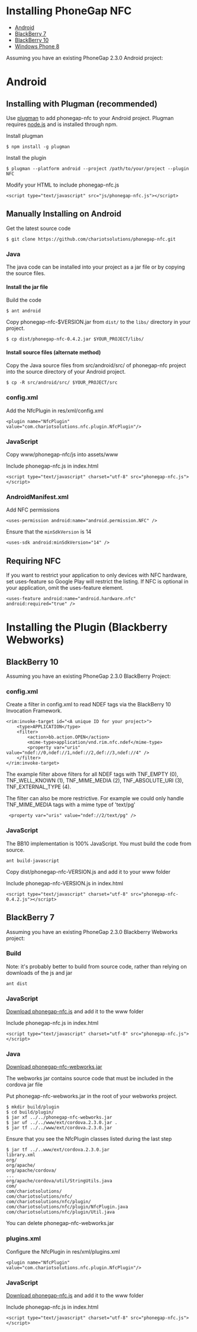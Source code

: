 # Installing PhoneGap NFC

* [Android](#android)
* [BlackBerry 7](#blackberry-7)
* [BlackBerry 10](#blackberry-10)
* [Windows Phone 8](#windows-phone-8)

Assuming you have an existing PhoneGap 2.3.0 Android project:


# Android

## Installing with Plugman (recommended)

Use [plugman](https://github.com/imhotep/plugman) to add phonegap-nfc to your Android project.  Plugman requires [node.js](http://nodejs.org) and is installed through npm.

Install plugman

    $ npm install -g plugman

Install the plugin

	$ plugman --platform android --project /path/to/your/project --plugin NFC

Modify your HTML to include phonegap-nfc.js

	<script type="text/javascript" src="js/phonegap-nfc.js"></script>  

## Manually Installing on Android

Get the latest source code

	$ git clone https://github.com/chariotsolutions/phonegap-nfc.git

### Java

The java code can be installed into your project as a jar file or by copying the source files.

#### Install the jar file

Build the code

    $ ant android
    
Copy phonegap-nfc-$VERSION.jar from `dist/` to the `libs/` directory in your project.

    $ cp dist/phonegap-nfc-0.4.2.jar $YOUR_PROJECT/libs/

#### Install source files (alternate method)

Copy the Java source files from src/android/src/ of phonegap-nfc project into the source directory of your Android project.

    $ cp -R src/android/src/ $YOUR_PROJECT/src

### config.xml 

Add the NfcPlugin in res/xml/config.xml

    <plugin name="NfcPlugin" value="com.chariotsolutions.nfc.plugin.NfcPlugin"/>

### JavaScript 

Copy www/phonegap-nfc/js into assets/www
    
Include phonegap-nfc.js in index.html

    <script type="text/javascript" charset="utf-8" src="phonegap-nfc.js"></script>        

### AndroidManifest.xml

Add NFC permissions

    <uses-permission android:name="android.permission.NFC" />

Ensure that the `minSdkVersion` is 14

    <uses-sdk android:minSdkVersion="14" />
    
## Requiring NFC

If you want to restrict your application to only devices with NFC hardware, set uses-feature so Google Play will restrict the listing.  If NFC is optional in your application, omit the uses-feature element.

    <uses-feature android:name="android.hardware.nfc" android:required="true" />


Installing the Plugin (Blackberry Webworks)
=============

## BlackBerry 10
Assuming you have an existing PhoneGap 2.3.0 BlackBerry Project:

### config.xml

Create a filter in config.xml to read NDEF tags via the BlackBerry 10 Invocation Framework.

    <rim:invoke-target id="<A unique ID for your project>">
        <type>APPLICATION</type>
        <filter>
            <action>bb.action.OPEN</action>
            <mime-type>application/vnd.rim.nfc.ndef</mime-type>
            <property var="uris" value="ndef://0,ndef://1,ndef://2,def://3,ndef://4" /> 
        </filter>
    </rim:invoke-target>

The example filter above filters for all NDEF tags with TNF_EMPTY (0), TNF_WELL_KNOWN (1), TNF_MIME_MEDIA (2), TNF_ABSOLUTE_URI (3), TNF_EXTERNAL_TYPE (4).

The filter can also be more restrictive.  For example we could only handle TNF_MIME_MEDIA tags with a mime type of 'text/pg'

	 <property var="uris" value="ndef://2/text/pg" /> 

### JavaScript 

The BB10 implementation is 100% JavaScript.  You must build the code from source.

	ant build-javascript

Copy dist/phonegap-nfc-VERSION.js and add it to your www folder
    
Include phonegap-nfc-VERSION.js in index.html

    <script type="text/javascript" charset="utf-8" src="phonegap-nfc-0.4.2.js"></script>        

## BlackBerry 7

Assuming you have an existing PhoneGap 2.3.0 Blackberry Webworks project:

### Build

Note: it's probably better to build from source code, rather than relying on downloads of the js and jar

    ant dist

### JavaScript 

[Download phonegap-nfc.js](https://github.com/chariotsolutions/phonegap-nfc/downloads) and add it to the www folder
    
Include phonegap-nfc.js in index.html

    <script type="text/javascript" charset="utf-8" src="phonegap-nfc.js"></script>        

### Java

[Download phonegap-nfc-webworks.jar](https://github.com/chariotsolutions/phonegap-nfc/downloads)

The webworks jar contains source code that must be included in the cordova jar file

Put phonegap-nfc-webworks.jar in the root of your webworks project.

	$ mkdir build/plugin
	$ cd build/plugin/
	$ jar xf ../../phonegap-nfc-webworks.jar
	$ jar uf ../../www/ext/cordova.2.3.0.jar .
	$ jar tf ../../www/ext/cordova.2.3.0.jar
	
Ensure that you see the NfcPlugin classes listed during the last step

	$ jar tf ../..www/ext/cordova.2.3.0.jar
	library.xml
	org/
	org/apache/
	org/apache/cordova/
	...
	org/apache/cordova/util/StringUtils.java
	com/
	com/chariotsolutions/
	com/chariotsolutions/nfc/
	com/chariotsolutions/nfc/plugin/
	com/chariotsolutions/nfc/plugin/NfcPlugin.java
	com/chariotsolutions/nfc/plugin/Util.java
	
You can delete phonegap-nfc-webworks.jar

### plugins.xml

Configure the NfcPlugin in res/xml/plugins.xml

    <plugin name="NfcPlugin" value="com.chariotsolutions.nfc.plugin.NfcPlugin"/>

### JavaScript 

[Download phonegap-nfc.js](https://github.com/chariotsolutions/phonegap-nfc/downloads) and add it to the www folder
    
Include phonegap-nfc.js in index.html

    <script type="text/javascript" charset="utf-8" src="phonegap-nfc.js"></script>        


